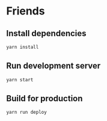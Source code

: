 Friends
=======

Install dependencies
--------------------

```sh
yarn install
```

Run development server
----------------------

```sh
yarn start
```

Build for production
--------------------

```sh
yarn run deploy
```
